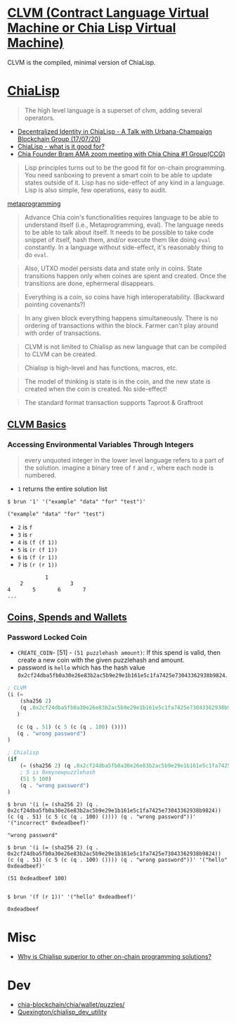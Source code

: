 
# [CLVM (Contract Language Virtual Machine or Chia Lisp Virtual Machine)](https://github.com/Chia-Network/clvm/blob/main/docs/clvm.org)
CLVM is the compiled, minimal version of ChiaLisp.

# [ChiaLisp](https://chialisp.com/)
> The high level language is a superset of clvm, adding several operators.

- [Decentralized Identity in ChiaLisp - A Talk with Urbana-Champaign Blockchain Group (17/07/20)](https://youtu.be/cee9O4ZEPjo)
- [ChiaLisp - what is it good for?](https://www.reddit.com/r/chia/comments/mkbx74/chialisp_what_is_it_good_for/?utm_source=share&utm_medium=web2x&context=3)
- [Chia Founder Bram AMA zoom meeting with Chia China #1 Group(CCG)](https://www.youtube.com/watch?v=ujwSdIkKDZ8)

> Lisp principles turns out to be the good fit for on-chain programming. You need sanboxing to prevent a smart coin to be able to update states outside of it. Lisp has no side-effect of any kind in a language. Lisp is also simple, few operations, easy to audit. 

[metaprogramming](https://youtu.be/2BvIKuohK6I?t=235)
> Advance Chia coin's functionalities requires language to be able to understand itself (i.e., Metaprogramming, eval). The language needs to be able to talk about itself. It needs to be possible to take code snippet of itself, hash them, and/or execute them like doing `eval` constantly. In a language without side-effect, it's reasonably thing to do `eval`.

> Also, UTXO model persists data and state only in coins. State transitions happen only when coines are spent and created. Once the transitions are done, ephermeral disappears.  

> Everything is a coin, so coins have high interoperatability. (Backward pointing covenants?)

> In any given block everything happens simultaneously. There is no ordering of transactions within the block. Farmer can't play around with order of transactions.

> CLVM is not limited to Chialisp as new language that can be compiled to CLVM can be created.

> Chialisp is high-level and has functions, macros, etc.

> The model of thinking is state is in the coin, and the new state is created when the coin is created. No side-effect!

> The standard format transaction supports Taproot & Graftroot

## [CLVM Basics](https://chialisp.com/docs/)

### Accessing Environmental Variables Through Integers
> every unquoted integer in the lower level language refers to a part of the solution.
> imagine a binary tree of `f` and `r`, where each node is numbered.

- `1` returns the entire solution list
```
$ brun '1' '("example" "data" "for" "test")'

("example" "data" "for" "test")
```

- `2` is `f`
- `3` is `r`
- `4` is `(f (f 1))`
- `5` is `(r (f 1))`
- `6` is `(f (r 1))`
- `7` is `(r (r 1))`
```
            1
    2               3
4       5       6       7
...
```


## [Coins, Spends and Wallets](https://chialisp.com/docs/coins_spends_and_wallets/)
### Password Locked Coin

- `CREATE_COIN`- [51] - `(51 puzzlehash amount)`: If this spend is valid, then create a new coin with the given puzzlehash and amount.
- password is `hello` which has the hash value `0x2cf24dba5fb0a30e26e83b2ac5b9e29e1b161e5c1fa7425e73043362938b9824`.

``` lisp
; CLVM
(i (= 
    (sha256 2)
    (q .0x2cf24dba5fb0a30e26e83b2ac5b9e29e1b161e5c1fa7425e73043362938b9824)
   )

   (c (q . 51) (c 5 (c (q . 100) ())))
   (q . "wrong password")
)

; Chialisp
(if 
    (= (sha256 2) (q .0x2cf24dba5fb0a30e26e83b2ac5b9e29e1b161e5c1fa7425e73043362938b9824))
    ; 5 is 0xmynewpuzzlehash
    (51 5 100)
    (q . "wrong password")
)
```

```
$ brun '(i (= (sha256 2) (q . 0x2cf24dba5fb0a30e26e83b2ac5b9e29e1b161e5c1fa7425e73043362938b9824)) (c (q . 51) (c 5 (c (q . 100) ()))) (q . "wrong password"))' '("incorrect" 0xdeadbeef)'

"wrong password"

$ brun '(i (= (sha256 2) (q . 0x2cf24dba5fb0a30e26e83b2ac5b9e29e1b161e5c1fa7425e73043362938b9824)) (c (q . 51) (c 5 (c (q . 100) ()))) (q . "wrong password"))' '("hello" 0xdeadbeef)'

(51 0xdeadbeef 100)


$ brun '(f (r 1))' '("hello" 0xdeadbeef)'

0xdeadbeef
```

# Misc
- [Why is Chialisp superior to other on-chain programming solutions?](https://www.youtube.com/watch?v=2uvlop-hlio&t=3358s)

# Dev
- [chia-blockchain/chia/wallet/puzzles/](https://github.com/Chia-Network/chia-blockchain/tree/main/chia/wallet/puzzles)
- [Quexington/chialisp_dev_utility](https://github.com/Quexington/chialisp_dev_utility)